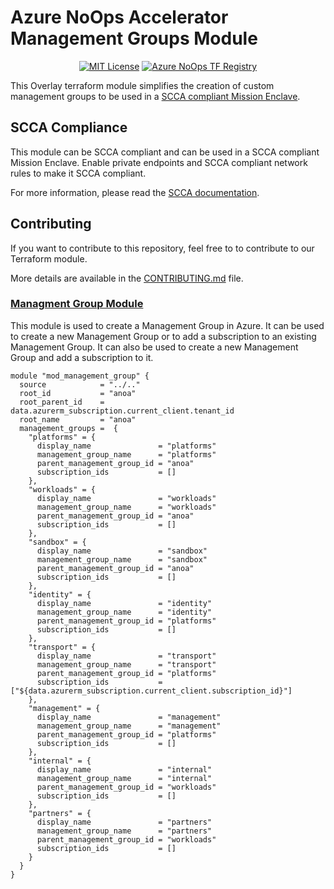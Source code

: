 <!-- markdownlint-configure-file { "MD004": { "style": "consistent" } } -->
<!-- markdownlint-disable MD033 -->
<p align="center">  
  <h1 align="left">Azure NoOps Accelerator Management Groups Module</h1>
  <p align="center">
    <a href="LICENSE"><img src="https://img.shields.io/badge/license-MIT-orange.svg" alt="MIT License"></a>
    <a href="https://registry.terraform.io/modules/azurenoops/overlays-management-groups/azurerm/"><img src="https://img.shields.io/badge/terraform-registry-blue.svg" alt="Azure NoOps TF Registry"></a></br>
  </p>
</p>
<!-- markdownlint-enable MD033 -->

This Overlay terraform module simplifies the creation of custom management groups to be used in a [SCCA compliant Mission Enclave](https://registry.terraform.io/modules/azurenoops/overlays-hubspoke/azurerm/latest).

## SCCA Compliance

This module can be SCCA compliant and can be used in a SCCA compliant Mission Enclave. Enable private endpoints and SCCA compliant network rules to make it SCCA compliant.

For more information, please read the [SCCA documentation]("https://www.cisa.gov/secure-cloud-computing-architecture").

## Contributing

If you want to contribute to this repository, feel free to to contribute to our Terraform module.

More details are available in the [CONTRIBUTING.md](./CONTRIBUTING.md#pull-request-process) file.

### [Managment Group Module](module)

This module is used to create a Management Group in Azure. It can be used to create a new Management Group or to add a subscription to an existing Management Group. It can also be used to create a new Management Group and add a subscription to it. 

```hcl
module "mod_management_group" {
  source            = "../.."
  root_id           = "anoa"
  root_parent_id    = data.azurerm_subscription.current_client.tenant_id
  root_name         = "anoa"
  management_groups =  {
    "platforms" = {
      display_name               = "platforms"
      management_group_name      = "platforms"
      parent_management_group_id = "anoa"
      subscription_ids           = []
    },
    "workloads" = {
      display_name               = "workloads"
      management_group_name      = "workloads"
      parent_management_group_id = "anoa"
      subscription_ids           = []
    },
    "sandbox" = {
      display_name               = "sandbox"
      management_group_name      = "sandbox"
      parent_management_group_id = "anoa"
      subscription_ids           = []
    },
    "identity" = {
      display_name               = "identity"
      management_group_name      = "identity"
      parent_management_group_id = "platforms"
      subscription_ids           = []
    },
    "transport" = {
      display_name               = "transport"
      management_group_name      = "transport"
      parent_management_group_id = "platforms"
      subscription_ids           = ["${data.azurerm_subscription.current_client.subscription_id}"]
    },
    "management" = {
      display_name               = "management"
      management_group_name      = "management"
      parent_management_group_id = "platforms"
      subscription_ids           = []
    },
    "internal" = {
      display_name               = "internal"
      management_group_name      = "internal"
      parent_management_group_id = "workloads"
      subscription_ids           = []
    },
    "partners" = {
      display_name               = "partners"
      management_group_name      = "partners"
      parent_management_group_id = "workloads"
      subscription_ids           = []
    }
  }
}
```